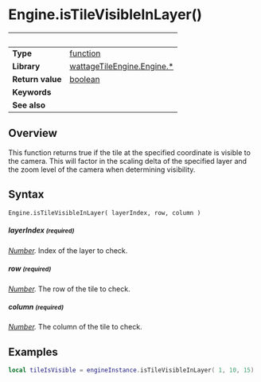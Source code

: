 # Engine.isTileVisibleInLayer()

|                      | &nbsp;
| -------------------- | ---------------------------------------------------------------
| __Type__             | [function](http://docs.coronalabs.com/api/type/Function.html)
| __Library__          | [wattageTileEngine.Engine.*](type_engine.markdown)
| __Return value__     | [boolean](https://docs.coronalabs.com/api/type/Boolean.html)
| __Keywords__         |
| __See also__         |


## Overview

This function returns true if the tile at the specified coordinate is
visible to the camera.  This will factor in the scaling delta of the
specified layer and the zoom level of the camera when determining
visibility.


## Syntax

	Engine.isTileVisibleInLayer( layerIndex, row, column )

##### layerIndex <small>(required)</small>
_[Number](https://docs.coronalabs.com/api/type/Number.html)._
Index of the layer to check.

##### row <small>(required)</small>
_[Number](https://docs.coronalabs.com/api/type/Number.html)._
The row of the tile to check.

##### column <small>(required)</small>
_[Number](https://docs.coronalabs.com/api/type/Number.html)._
The column of the tile to check.


## Examples

``````lua
local tileIsVisible = engineInstance.isTileVisibleInLayer( 1, 10, 15)
``````
